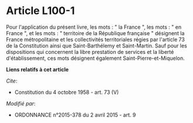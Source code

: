 # Article L100-1

Pour l'application du présent livre, les mots : " la France ", les mots : " en France ", et les mots : " territoire de la
République française " désignent la France métropolitaine et les collectivités territoriales régies par l'article 73 de la
Constitution ainsi que Saint-Barthélemy et Saint-Martin. Sauf pour les dispositions qui concernent la libre prestation de
services et la liberté d'établissement, ces mots désignent également Saint-Pierre-et-Miquelon.

**Liens relatifs à cet article**

_Cite_:

  - Constitution du 4 octobre 1958 - art. 73 (V)

_Modifié par_:

  - ORDONNANCE n°2015-378 du 2 avril 2015 - art. 9
